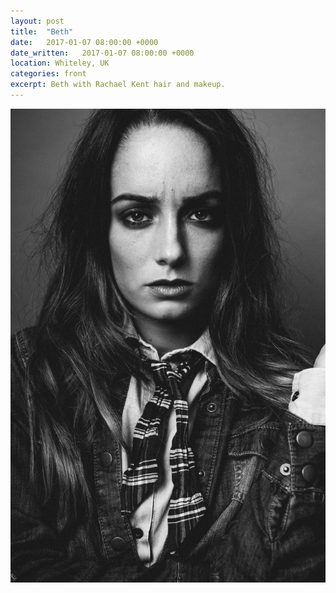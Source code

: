 ```yaml
---
layout: post
title:  "Beth"
date:   2017-01-07 08:00:00 +0000
date_written:   2017-01-07 08:00:00 +0000
location: Whiteley, UK
categories: front
excerpt: Beth with Rachael Kent hair and makeup.
---
```

<img src="/images/potential-front/DSC5031.jpg"/>
